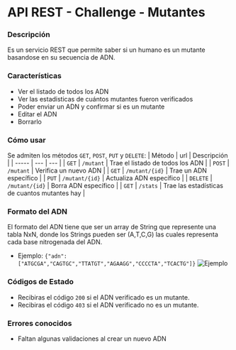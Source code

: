 # API REST - Challenge - Mutantes

### Descripción

Es un servicio REST que permite saber si un humano es un mutante basandose en su secuencia de ADN.

### Características
- Ver el listado de todos los ADN
- Ver las estadisticas de cuántos mutantes fueron verificados
- Poder enviar un ADN y confirmar si es un mutante
- Editar el ADN
- Borrarlo

### Cómo usar
Se admiten los métodos `GET`, `POST`, `PUT` y `DELETE`:
| Método | url | Descripción |
| ----- | --- | --- |
| `GET` | `/mutant` | Trae el listado de todos los ADN |
| `POST` | `/mutant` | Verifica un nuevo ADN |
| `GET` | `/mutant/{id}` | Trae un ADN específico |
| `PUT` | `/mutant/{id}` | Actualiza ADN específico |
| `DELETE` | `/mutant/{id}` | Borra ADN específico |
| `GET` | `/stats` | Trae las estadísticas de cuantos mutantes hay |

### Formato del ADN
El formato del ADN tiene que ser un array de String que represente una tabla NxN, donde los Strings pueden ser (A,T,C,G) las cuales representa cada base nitrogenada del ADN.
- Ejemplo: `{"adn": ["ATGCGA","CAGTGC","TTATGT","AGAAGG","CCCCTA","TCACTG"]}`
![Ejemplo](https://i.imgur.com/jyjMtZt.png)

### Códigos de Estado

- Recibiras el código `200` si el ADN verificado es un mutante.
- Recibiras el código `403` si el ADN verificado no es un mutante.

### Errores conocidos
- Faltan algunas validaciones al crear un nuevo ADN